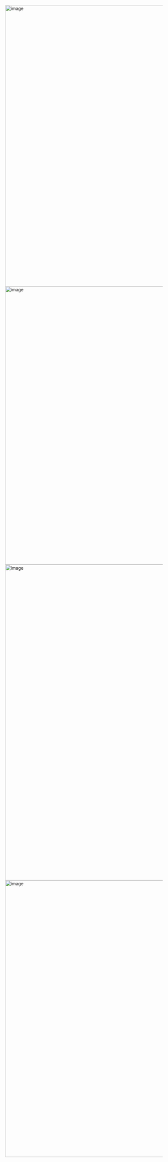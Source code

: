<img width="897" alt="image" src="https://github.com/user-attachments/assets/4fec2470-982f-42a3-8389-4656e29bb058">

<img width="888" alt="image" src="https://github.com/user-attachments/assets/69814633-747c-4ca4-adf6-1f59f9109352">

<img width="1007" alt="image" src="https://github.com/user-attachments/assets/2db451e7-2c49-430e-9f2e-f8d1d5933126">

<img width="883" alt="image" src="https://github.com/user-attachments/assets/f61195d6-f063-43d3-8ec7-d947a86c86b2">
